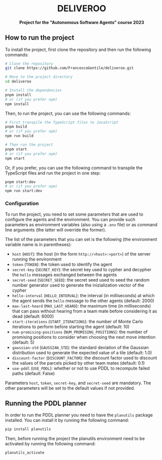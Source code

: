 <div align="center">

# DELIVEROO

<h4>Project for the "Autonomous Software Agents" course 2023</h4>

</div>

## How to run the project

To install the project, first clone the repository and then run the following commands:

```bash
# Clone the repository
git clone https://github.com/FrancescoGentile/deliveroo.git

# Move to the project directory
cd deliveroo

# Install the dependencies
pnpm install
# or (if you prefer npm)
npm install
```

Then, to run the project, you can use the following commands:

```bash
# First transpile the TypeScript files to JavaScript
pnpm build
# or (if you prefer npm)
npm run build

# Then run the project
pnpm start
# or (if you prefer npm)
npm start
```

Or, if you prefer, you can use the following command to transpile the TypeScript files and run the project in one step:

```bash
pnpm start:dev
# or (if you prefer npm)
npm run start:dev
```

### Configuration

To run the project, you need to set some parameters that are used to configure the agents and the environment. You can provide such parameters as environment variables (also using a `.env` file) or as command line arguments (the latter will override the former).

The list of the parameters that you can set is the following (the environment variable name is in parentheses):

- `host` (`HOST`): the host (in the form `http://<host>:<port>`) of the server running the environment
- `token` (`TOKEN`): the token used to identify the agent
- `secret-key` (`SECRET_KEY`): the secret key used to cypher and decypher the `hello` messages exchanged between the agents
- `secret-seed` (`SECRET_SEED`): the secret seed used to seed the random number generator used to generate the inizialization vector of the cypher
- `hello-interval` (`HELLO_INTERVAL`): the interval (in milliseconds) at which the agent sends the `hello` message to the other agents (default: 2000)
- `max-last-heard` (`MAX_LAST_HEARD`): the maximum time (in milliseconds) that can pass without hearing from a team mate before considering it as dead (default: 6000)
- `start-iterations` (`START_ITERATIONS`): the number of Monte Carlo iterations to perform before starting the agent (default: 10)
- `num-promising-positions` (`NUM_PROMISING_POSITIONS`): the number of promising positions to consider when choosing the next move intention (default: 5)
- `gaussian-std` (`GAUSSIAN_STD`): the standard deviation of the Gaussian distribution used to generate the expected value of a tile (default: 1.0)
- `discount-factor` (`DISCOUNT_FACTOR`): the discount factor used to discount the values of the parcels picked by other team mates (default: 0.1)
- `use-pddl` (`USE_PDDL`): whether or not to use PDDL to recompute failed paths (default: False)

Parameters `host`, `token`, `secret-key`, and `secret-seed` are mandatory. The other parameters will be set to the default values if not provided.

## Running the PDDL planner

In order to run the PDDL planner you need to have the `planutils` package installed. You can install it by running the following command:

```bash
pip install planutils
```

Then, before running the project the planutils environment need to be activated by running the following command:

```bash
planutils_activate
```
